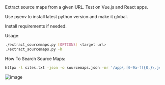 Extract source maps from a given URL. Test on Vue.js and React apps.

Use pyenv to install latest python version and make it global.

Install requirements if needed.

Usage:

```bash
./extract_sourcemaps.py [OPTIONS] <target url>
./extract_sourcemaps.py -h
```

How To Search Source Maps:

```bash
httpx -l sites.txt -json -o sourcemaps.json -mr '/app\.[0-9a-f]{8,}\.js"' -mc 200
```

![image](https://user-images.githubusercontent.com/12753171/186984737-d64efb73-1700-4e48-8242-e8d806ab78ce.png)
